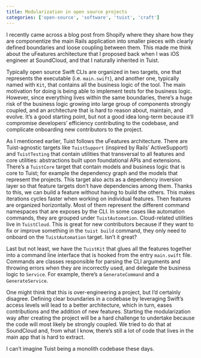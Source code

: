 ```yaml
---
title: Modularization in open source projects
categories: ['open-source', 'software', 'tuist', 'craft']
---
```


I recently came across a blog post from Shopify where they share how they are componentize the main Rails application into smaller pieces with clearly defined boundaries and loose coupling between them. This made me think about the uFeatures architecture that I proposed back when I was iOS engineer at SoundCloud, and that I naturally inherited in Tuist.

Typically open source Swift CLIs are organized in two targets, one that represents the executable (i.e. `main.swift`), and another one, typically named with `Kit`, that contains all the business logic of the tool. The main motivation for doing is being able to implement tests for the business logic. However, since everything lives within the same boundaries, there’s a huge risk of the business logic growing into large group of components strongly coupled, and an architecture that is hard to reason about, maintain, and evolve. It’s a good starting point, but not a good idea long-term because it’ll compromise developers’ efficiency contributing to the codebase, and complicate onboarding new contributors to the project.

As I mentioned earlier, Tuist follows the uFeatures architecture. There are Tuist-agnostic targets like `TuistSupport` (inspired by Rails’ ActiveSupport) and `TuistTesting` that contain utilities that transversal to all features and core utilities: abstractions built upon foundational APIs and extensions. There’s a `TuistCore` target that contain models and business logic that is core to Tuist; for example the dependency graph and the models that represent the projects. This target also acts as a dependency inversion layer so that feature targets don’t have dependencies among them. Thanks to this, we can build a feature without having to build the others. This makes iterations cycles faster when working on individual features. Then features are organized horizontally. Most of them represent the different command namespaces that are exposes by the CLI. In some cases like automation commands, they are grouped under `TuistAutomation`. Cloud-related utilities live in `TuistCloud`. This is great for new contributors because if they want to fix or improve something in the `tuist build` command, they only need to onboard on the `TuistAutomation` target. Isn’t it great?

Last but not least, we have the `TuistKit` that glues all the features together into a command line interface that is hooked from the entry `main.swift` file. Commands are classes responsible for parsing the CLI arguments and throwing errors when they are incorrectly used, and delegate the business logic to `Service`. For example, there’s a `GenerateCommand` and a `GenerateService`.

One might think that this is over-engineering a project, but I’d certainly disagree. Defining clear boundaries in a codebase by leveraging Swift’s access levels will lead to a better architecture, which in turn, eases contributions and the addition of new features. Starting the modularization way after creating the project will be a hard challenge to undertake because the code will most likely be strongly coupled. We tried to do that at SoundCloud and, from what I know, there’s still a lot of code that lives in the main app that is hard to extract.

I can’t imagine Tuist being a monolith codebase these days.
